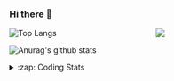 ### Hi there 👋

<!--
**tao8687/tao8687** is a ✨ _special_ ✨ repository because its `README.md` (this file) appears on your GitHub profile.

Here are some ideas to get you started:

- 🔭 I’m currently working on ...
- 🌱 I’m currently learning ...
- 👯 I’m looking to collaborate on ...
- 🤔 I’m looking for help with ...
- 💬 Ask me about ...
- 📫 How to reach me: ...
- 😄 Pronouns: ...
- ⚡ Fun fact: ...
-->

<img align='right' src="https://media.giphy.com/media/M9gbBd9nbDrOTu1Mqx/giphy.gif" width="240">

  
![Top Langs](https://github-readme-stats.vercel.app/api/top-langs/?username=tao8687&layout=compact&title_color=23238E&text_color=A67D3D)

![Anurag's github stats](https://github-readme-stats.vercel.app/api?username=tao8687&show_icons=true&&text_color=A67D3D&title_color=23238E&show_icons=false&count_private=true&hide=stars)

<details>
  <summary>:zap: Coding Stats</summary>
  <br>
    
<!--START_SECTION:waka-->
![Code Time](http://img.shields.io/badge/Code%20Time-2%2C009%20hrs%2056%20mins-blue)

![Profile Views](http://img.shields.io/badge/Profile%20Views-1-blue)

**🐱 My GitHub Data** 

> 📦 1.5 MB Used in GitHub's Storage 
 > 
> 🏆 148 Contributions in the Year 2025
 > 
> 🚫 Not Opted to Hire
 > 
> 📜 63 Public Repositories 
 > 
> 🔑 24 Private Repositories 
 > 
**I'm an Early 🐤** 

```text
🌞 Morning                1750 commits        ██████████████████████░░░   89.15 % 
🌆 Daytime                90 commits          █░░░░░░░░░░░░░░░░░░░░░░░░   04.58 % 
🌃 Evening                119 commits         ██░░░░░░░░░░░░░░░░░░░░░░░   06.06 % 
🌙 Night                  4 commits           ░░░░░░░░░░░░░░░░░░░░░░░░░   00.20 % 
```
📅 **I'm Most Productive on Wednesday** 

```text
Monday                   282 commits         ████░░░░░░░░░░░░░░░░░░░░░   14.37 % 
Tuesday                  268 commits         ███░░░░░░░░░░░░░░░░░░░░░░   13.65 % 
Wednesday                338 commits         ████░░░░░░░░░░░░░░░░░░░░░   17.22 % 
Thursday                 262 commits         ███░░░░░░░░░░░░░░░░░░░░░░   13.35 % 
Friday                   278 commits         ████░░░░░░░░░░░░░░░░░░░░░   14.16 % 
Saturday                 272 commits         ███░░░░░░░░░░░░░░░░░░░░░░   13.86 % 
Sunday                   263 commits         ███░░░░░░░░░░░░░░░░░░░░░░   13.40 % 
```


📊 **This Week I Spent My Time On** 

```text
🕑︎ Time Zone: Asia/Shanghai

💬 Programming Languages: 
C                        2 hrs 7 mins        ███████████████░░░░░░░░░░   58.81 % 
CMake                    37 mins             ████░░░░░░░░░░░░░░░░░░░░░   17.08 % 
Makefile                 30 mins             ████░░░░░░░░░░░░░░░░░░░░░   14.02 % 
Linker Script            8 mins              █░░░░░░░░░░░░░░░░░░░░░░░░   04.11 % 
Markdown                 4 mins              █░░░░░░░░░░░░░░░░░░░░░░░░   02.01 % 

🔥 Editors: 
Cursor                   2 hrs 52 mins       ████████████████████░░░░░   79.49 % 
VS Code                  44 mins             █████░░░░░░░░░░░░░░░░░░░░   20.51 % 

🐱‍💻 Projects: 
VSX_C0                   2 hrs 1 min         ██████████████░░░░░░░░░░░   56.01 % 
BGC32                    1 hr 15 mins        █████████░░░░░░░░░░░░░░░░   34.71 % 
OpenCTR_H60V32_R20_1024_V15 mins             ██░░░░░░░░░░░░░░░░░░░░░░░   07.03 % 
sbgc32-serial-api        4 mins              ░░░░░░░░░░░░░░░░░░░░░░░░░   01.86 % 
STM32F407                0 secs              ░░░░░░░░░░░░░░░░░░░░░░░░░   00.39 % 

💻 Operating System: 
Linux                    3 hrs 36 mins       █████████████████████████   100.00 % 
```

**I Mostly Code in C++** 

```text
C++                      11 repos            ████████░░░░░░░░░░░░░░░░░   33.33 % 
Python                   8 repos             ██████░░░░░░░░░░░░░░░░░░░   24.24 % 
JavaScript               2 repos             ██░░░░░░░░░░░░░░░░░░░░░░░   06.06 % 
Batchfile                1 repo              █░░░░░░░░░░░░░░░░░░░░░░░░   03.03 % 
HTML                     1 repo              █░░░░░░░░░░░░░░░░░░░░░░░░   03.03 % 
```



**Timeline**

![Lines of Code chart](https://raw.githubusercontent.com/tao8687/tao8687/master/assets/bar_graph.png)


 Last Updated on 27/05/2025 01:54:09 UTC
<!--END_SECTION:waka-->
</details>
